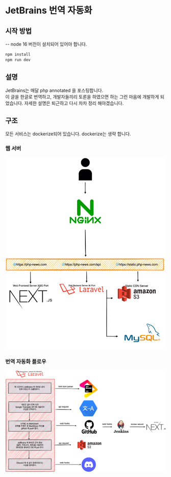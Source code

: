 # JetBrains 번역 자동화

## 시작 방법

-- node 16 버전이 설치되어 있어야 합니다.

```bash
npm install
npm run dev
```

## 설명

JetBrains는 매달 php annotated 을 포스팅합니다.  
이 글을 한글로 번역하고, 개발자들끼리 토론을 하였으면 하는 그런 마음에 개발하게 되었습니다.
자세한 설명은 퇴근하고 다시 차차 정리 해야겠습니다.

## 구조

모든 서비스는 dockerize되어 있습니다. dockerize는 생략 합니다.

### 웹 서버

![image](./readme/web-server.png)

### 번역 자동화 플로우

![image](./readme/auto-translation.png)

